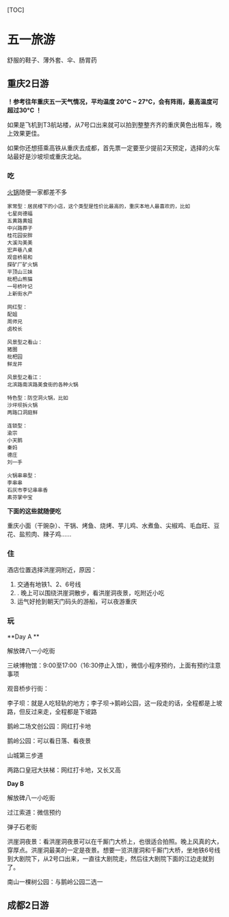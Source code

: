 [TOC]

# 五一旅游

舒服的鞋子、薄外套、伞、肠胃药



## 重庆2日游

**！参考往年重庆五一天气情况，平均温度 20°C ~ 27°C，会有阵雨，最高温度可超过30°C ！**

如果是飞机到T3航站楼，从7号口出来就可以拍到整整齐齐的重庆黄色出租车，晚上效果更佳。

如果你还想搭乘高铁从重庆去成都，首先票一定要至少提前2天预定，选择的火车站最好是沙坡坝或重庆北站。



### 吃

[火锅](https://www.zhihu.com/question/28426892/answer/1738685095)随便一家都差不多

```
家常型：居民楼下的小店，这个类型是性价比最高的，重庆本地人最喜欢的，比如
七星岗德福
五黄路黄姐
中兴路莽子
桂花园安胖
大溪沟美美
宏声巷八桌
观音桥易和
探矿厂矿火锅
平顶山三妹
枇杷山熊猫
一号桥叶记
上新街水产

网红型：
配姐
周师兄
卤校长

风景型之看山：
猪圈
枇杷园
鲜龙井

风景型之看江：
北滨路南滨路美食街的各种火锅

特色型：防空洞火锅，比如
沙坪坝拆火锅
两路口洞庭鲜

连锁型：
渝宗
小天鹅
秦妈
德庄
刘一手

火锅串串型：
李串串
石灰市李记串串香
素芬掌中宝
```

**下面的这些就随便吃**

重庆小面（干豌杂）、干锅、烤鱼、烧烤、芋儿鸡、水煮鱼、尖椒鸡、毛血旺、豆花、盐煎肉、辣子鸡……



### 住

酒店位置选择洪崖洞附近，原因：

1. 交通有地铁1、2、6号线
2. . 晚上可以围绕洪崖洞散步，看洪崖洞夜景，吃附近小吃
3. 运气好抢到朝天门码头的游船，可以夜游重庆



### 玩



**Day A **

解放碑八一小吃街

三峡博物馆：9:00至17:00（16:30停止入馆），微信小程序预约，上面有预约注意事项

观音桥步行街：

李子坝：就是人吃轻轨的地方；李子坝→鹅岭公园，这一段走的话，全程都是上坡路，但反过来走，全程都是下坡路

鹅岭二场文创公园：网红打卡地

鹅岭公园：可以看日落、看夜景

山城第三步道

两路口皇冠大扶梯：网红打卡地，又长又高







**Day B**

解放碑八一小吃街

过江索道：微信预约

弹子石老街

洪崖洞夜景：看洪崖洞夜景可以在千厮门大桥上，也很适合拍照。晚上风真的大，穿厚点。洪崖洞最美的一定是夜景。想要一览洪崖洞和千厮门大桥，坐地铁6号线到大剧院下，从2号口出来，一直往大剧院走，然后往大剧院下面的江边走就到了。

南山一棵树公园：与鹅岭公园二选一









## 成都2日游